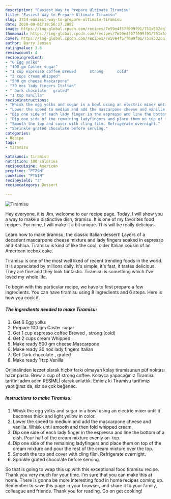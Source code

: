 ```yaml
---
description: "Easiest Way to Prepare Ultimate Tiramisu"
title: "Easiest Way to Prepare Ultimate Tiramisu"
slug: 2734-easiest-way-to-prepare-ultimate-tiramisu
date: 2020-09-01T19:56:17.208Z
image: https://img-global.cpcdn.com/recipes/7e59e4f57f099f91/751x532cq70/tiramisu-recipe-main-photo.jpg
thumbnail: https://img-global.cpcdn.com/recipes/7e59e4f57f099f91/751x532cq70/tiramisu-recipe-main-photo.jpg
cover: https://img-global.cpcdn.com/recipes/7e59e4f57f099f91/751x532cq70/tiramisu-recipe-main-photo.jpg
author: Barry Jensen
ratingvalue: 3.6
reviewcount: 4
recipeingredient:
- "6 Egg yolks"
- "100 gm Caster sugar"
- "1 cup espresso coffee Brewed      strong      cold"
- "2 cups cream Whipped"
- "500 gm cheese Mascarpone"
- "30 nos lady fingers Italian"
- " Dark chocolate   grated"
- "1 tsp Vanilla"
recipeinstructions:
- "Whisk the egg yolks and sugar in a bowl using an electric mixer until it becomes thick and light yellow in color."
- "Lower the speed to medium and add the mascarpone cheese and vanilla. Whisk until smooth and then fold whipped cream."
- "Dip one side of each lady finger in the espresso and line the bottom of a dish. Pour half of the cream mixture evenly on  top."
- "Dip one side of the remaining ladyfingers and place them on top of the cream mixture and pour the rest of the cream mixture over the top."
- "Smooth the top and cover with cling film. Refrigerate overnight."
- "Sprinkle grated chocolate before serving."
categories:
- Recipe
tags:
- tiramisu

katakunci: tiramisu 
nutrition: 100 calories
recipecuisine: American
preptime: "PT29M"
cooktime: "PT51M"
recipeyield: "3"
recipecategory: Dessert

---
```



![Tiramisu](https://img-global.cpcdn.com/recipes/7e59e4f57f099f91/751x532cq70/tiramisu-recipe-main-photo.jpg)

Hey everyone, it is Jim, welcome to our recipe page. Today, I will show you a way to make a distinctive dish, tiramisu. It is one of my favorites food recipes. For mine, I will make it a bit unique. This will be really delicious.

Learn how to make tiramisu, the classic Italian dessert! Layers of a decadent mascarpone cheese mixture and lady fingers soaked in espresso and Kahlua. Tiramisu is kind of like the cool, older Italian cousin of an American icebox cake.

Tiramisu is one of the most well liked of recent trending foods in the world. It is appreciated by millions daily. It's simple, it's fast, it tastes delicious. They are fine and they look fantastic. Tiramisu is something which I've loved my whole life.


To begin with this particular recipe, we have to first prepare a few ingredients. You can have tiramisu using 8 ingredients and 6 steps. Here is how you cook it.

<!--inarticleads1-->

##### The ingredients needed to make Tiramisu:

1. Get 6 Egg yolks
1. Prepare 100 gm Caster sugar
1. Get 1 cup espresso coffee Brewed    ,  strong      (cold)
1. Get 2 cups cream Whipped
1. Make ready 500 gm cheese Mascarpone
1. Make ready 30 nos lady fingers Italian
1. Get  Dark chocolate ,  grated
1. Make ready 1 tsp Vanilla


Orijinalinden lezzet olarak hiçbir farkı olmayan kolay tiramisunun püf noktası hazır pasta. Brew a cup of strong coffee. Kolayca yapacağınız Tiramisu tarifini adım adım RESİMLİ olarak anlattık. Eminiz ki Tiramisu tarifimizi yaptığınız da, siz de çok beğenec. 

<!--inarticleads2-->

##### Instructions to make Tiramisu:

1. Whisk the egg yolks and sugar in a bowl using an electric mixer until it becomes thick and light yellow in color.
1. Lower the speed to medium and add the mascarpone cheese and vanilla. Whisk until smooth and then fold whipped cream.
1. Dip one side of each lady finger in the espresso and line the bottom of a dish. Pour half of the cream mixture evenly on  top.
1. Dip one side of the remaining ladyfingers and place them on top of the cream mixture and pour the rest of the cream mixture over the top.
1. Smooth the top and cover with cling film. Refrigerate overnight.
1. Sprinkle grated chocolate before serving.




So that is going to wrap this up with this exceptional food tiramisu recipe. Thank you very much for your time. I'm sure that you can make this at home. There is gonna be more interesting food in home recipes coming up. Remember to save this page in your browser, and share it to your family, colleague and friends. Thank you for reading. Go on get cooking!
